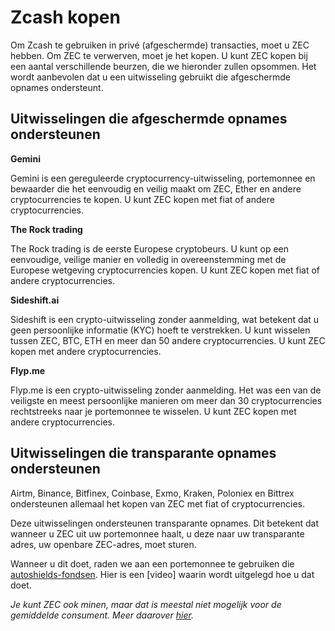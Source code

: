 # Zcash kopen

Om Zcash te gebruiken in privé (afgeschermde) transacties, moet u ZEC hebben. Om ZEC te verwerven, moet je het kopen. U kunt ZEC kopen bij een aantal verschillende beurzen, die we hieronder zullen opsommen. Het wordt aanbevolen dat u een uitwisseling gebruikt die afgeschermde opnames ondersteunt.

## Uitwisselingen die afgeschermde opnames ondersteunen

**Gemini**

Gemini is een gereguleerde cryptocurrency-uitwisseling, portemonnee en bewaarder die het eenvoudig en veilig maakt om ZEC, Ether en andere cryptocurrencies te kopen. U kunt ZEC kopen met fiat of andere cryptocurrencies.

**The Rock trading**

The Rock trading is de eerste Europese cryptobeurs. U kunt op een eenvoudige, veilige manier en volledig in overeenstemming met de Europese wetgeving cryptocurrencies kopen. U kunt ZEC kopen met fiat of andere cryptocurrencies.

**Sideshift.ai**

Sideshift is een crypto-uitwisseling zonder aanmelding, wat betekent dat u geen persoonlijke informatie (KYC) hoeft te verstrekken. U kunt wisselen tussen ZEC, BTC, ETH en meer dan 50 andere cryptocurrencies. U kunt ZEC kopen met andere cryptocurrencies.

**Flyp.me**

Flyp.me is een crypto-uitwisseling zonder aanmelding. Het was een van de veiligste en meest persoonlijke manieren om meer dan 30 cryptocurrencies rechtstreeks naar je portemonnee te wisselen. U kunt ZEC kopen met andere cryptocurrencies.

## Uitwisselingen die transparante opnames ondersteunen

Airtm, Binance, Bitfinex, Coinbase, Exmo, Kraken, Poloniex en Bittrex ondersteunen allemaal het kopen van ZEC met fiat of cryptocurrencies.

Deze uitwisselingen ondersteunen transparante opnames. Dit betekent dat wanneer u ZEC uit uw portemonnee haalt, u deze naar uw transparante adres, uw openbare ZEC-adres, moet sturen.

Wanneer u dit doet, raden we aan een portemonnee te gebruiken die [autoshields-fondsen](https://electriccoin.co/blog/new-releases-to-help-enable-zcash-shielded-by-default/). Hier is een [video] waarin wordt uitgelegd hoe u dat doet.

_Je kunt ZEC ook minen, maar dat is meestal niet mogelijk voor de gemiddelde consument. Meer daarover [hier](https://www.genesis-mining.com/zcash-mining-guide)._


